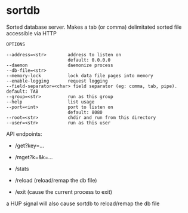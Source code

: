 sortdb
======

Sorted database server. Makes a tab (or comma) delimitated sorted file accessible via HTTP

	OPTIONS
	
	--address=<str>        address to listen on
	                       default: 0.0.0.0
	--daemon               daemonize process
	--db-file=<str>       
	--memory-lock          lock data file pages into memory
	--enable-logging       request logging
	--field-separator=<char> field separator (eg: comma, tab, pipe). default: TAB
	--group=<str>          run as this group
	--help                 list usage
	--port=<int>           port to listen on
	                       default: 8080
	--root=<str>           chdir and run from this directory
	--user=<str>           run as this user

API endpoints:

 * /get?key=...   
    
 * /mget?k=&k=...   

 * /stats
 
 * /reload (reload/remap the db file)
 
 * /exit (cause the current process to exit)

a HUP signal will also cause sortdb to reload/remap the db file
